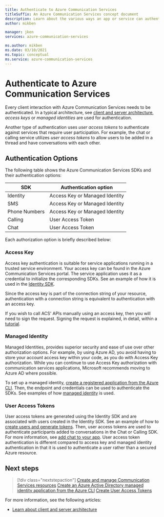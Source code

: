 ```yaml
---
title: Authenticate to Azure Communication Services
titleSuffix: An Azure Communication Services concept document
description: Learn about the various ways an app or service can authenticate to Communication Services.
author: mikben

manager: jken
services: azure-communication-services

ms.author: mikben
ms.date: 03/10/2021
ms.topic: conceptual
ms.service: azure-communication-services
---
```


# Authenticate to Azure Communication Services

Every client interaction with Azure Communication Services needs to be authenticated. In a typical architecture, see [client and server architecture](./client-and-server-architecture.md), *access keys* or *managed identities* are used for authentication.

Another type of authentication uses *user access tokens* to authenticate against services that require user participation. For example, the chat or calling service utilizes *user access tokens* to allow users to be added in a thread and have conversations with each other.

## Authentication Options

The following table shows the Azure Communication Services SDKs and their authentication options:

| SDK    | Authentication option                               |
| ----------------- | ----------------------------------------------------|
| Identity          | Access Key or Managed Identity                      |
| SMS               | Access Key or Managed Identity                      |
| Phone Numbers     | Access Key or Managed Identity                      |
| Calling           | User Access Token                                   |
| Chat              | User Access Token                                   |

Each authorization option is briefly described below:

### Access Key

Access key authentication is suitable for service applications running in a trusted service environment. Your access key can be found in the Azure Communication Services portal. The service application uses it as a credential to initialize the corresponding SDKs. See an example of how it is used in the [Identity SDK](../quickstarts/access-tokens.md). 

Since the access key is part of the connection string of your resource, authentication with a connection string is equivalent to authentication with an access key.

If you wish to call ACS' APIs manually using an access key, then you will need to sign the request. Signing the request is explained, in detail, within a [tutorial](../tutorials/hmac-header-tutorial.md).

### Managed Identity

Managed Identities, provides superior security and ease of use over other authorization options. For example, by using Azure AD, you avoid having to store your account access key within your code, as you do with Access Key authorization. While you can continue to use Access Key authorization with communication services applications, Microsoft recommends moving to Azure AD where possible. 

To set up a managed identity, [create a registered application from the Azure CLI](../quickstarts/managed-identity-from-cli.md). Then, the endpoint and credentials can be used to authenticate the SDKs. See examples of how [managed identity](../quickstarts/managed-identity.md) is used.

### User Access Tokens

User access tokens are generated using the Identity SDK and are associated with users created in the Identity SDK. See an example of how to [create users and generate tokens](../quickstarts/access-tokens.md). Then, user access tokens are used to authenticate participants added to conversations in the Chat or Calling SDK. For more information, see [add chat to your app](../quickstarts/chat/get-started.md). User access token authentication is different compared to access key and managed identity authentication in that it is used to authenticate a user rather than a secured Azure resource.

## Next steps

> [!div class="nextstepaction"]
> [Create and manage Communication Services resources](../quickstarts/create-communication-resource.md)
> [Create an Azure Active Directory managed identity application from the Azure CLI](../quickstarts/managed-identity-from-cli.md)
> [Create User Access Tokens](../quickstarts/access-tokens.md)

For more information, see the following articles:
- [Learn about client and server architecture](../concepts/client-and-server-architecture.md)
